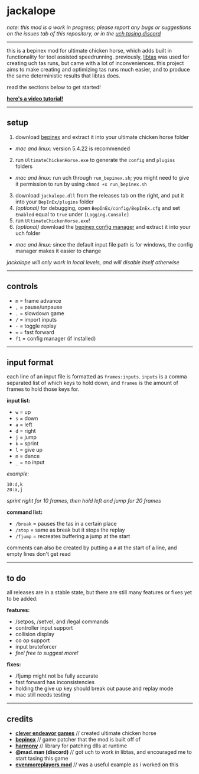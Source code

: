 # jackalope

*note: this mod is a work in progress; please report any bugs or suggestions on the issues tab of this repository, or in the [uch tasing discord](https://discord.gg/5SFJPZ5Bwe)*

---

this is a bepinex mod for ultimate chicken horse, which adds built in functionality for tool assisted speedrunning. previously, [libtas](https://github.com/clementgallet/libTAS) was used for creating uch tas runs, but came with a lot of inconveniences. this project aims to make creating and optimizing tas runs much easier, and to produce the same deterministic results that libtas does.

read the sections below to get started!

**[here's a video tutorial!](https://youtu.be/nGT22l6avXM)**

---

## setup

1. download [bepinex](https://docs.bepinex.dev/articles/user_guide/installation/index.html) and extract it into your ultimate chicken horse folder
- *mac and linux:* version 5.4.22 is recommended
2. run `UltimateChickenHorse.exe` to generate the `config` and `plugins` folders
- *mac and linux:* run uch through `run_bepinex.sh`; you might need to give it permission to run by using `chmod +x run_bepinex.sh`
3. download `jackalope.dll` from the releases tab on the right, and put it into your `BepInEx/plugins` folder
4. *(optional)* for debugging, open `BepInEx/config/BepInEx.cfg` and set `Enabled` equal to `true` under `[Logging.Console]`
5. run `UltimateChickenHorse.exe`!
6. *(optional)* download the [bepinex config manager](https://github.com/BepInEx/BepInEx.ConfigurationManager) and extract it into your uch folder
- *mac and linux:* since the default input file path is for windows, the config manager makes it easier to change

*jackalope will only work in local levels, and will disable itself otherwise*

---

## controls

- `m` = frame advance
- `,` = pause/unpause
- `.` = slowdown game
- `/` = import inputs
- `-` = toggle replay
- `=` = fast forward
- `f1` = config manager (if installed)

---

## input format

each line of an input file is formatted as `frames:inputs`. `inputs` is a comma separated list of which keys to hold down, and `frames` is the amount of frames to hold those keys for.

**input list:**
- `w` = up
- `s` = down
- `a` = left
- `d` = right
- `j` = jump
- `k` = sprint
- `l` = give up
- `m` = dance
- `_` = no input

*example:*
```
10:d,k
20:a,j
```
*sprint right for 10 frames, then hold left and jump for 20 frames*

**command list:**
- `/break` = pauses the tas in a certain place
- `/stop` = same as break but it stops the replay
- `/fjump` = recreates buffering a jump at the start

comments can also be created by putting a `#` at the start of a line, and empty lines don't get read

---

## to do

all releases are in a stable state, but there are still many features or fixes yet to be added:

**features:**
- /setpos, /setvel, and /legal commands
- controller input support
- collision display
- co op support
- input bruteforcer
- *feel free to suggest more!*

**fixes:**
- /fjump might not be fully accurate
- fast forward has inconsistencies
- holding the give up key should break out pause and replay mode
- mac still needs testing

---

## credits

- **[clever endeavor games](https://www.cleverendeavourgames.com/)** // created ultimate chicken horse
- **[bepinex](https://github.com/BepInEx/BepInEx)** // game patcher that the mod is built off of
- **[harmony](https://github.com/pardeike/Harmony)** // library for patching dlls at runtime
- **@mad.man (discord)** // got uch to work in libtas, and encouraged me to start tasing this game
- **[evenmoreplayers mod](https://github.com/batram/UCH-EvenMorePlayers)** // was a useful example as i worked on this